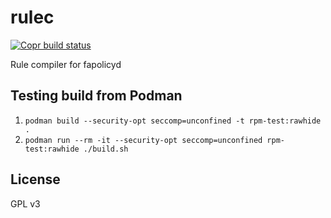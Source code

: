 rulec
===

[![Copr build status](https://copr.fedorainfracloud.org/coprs/jwass3/example-rust-python/package/python-rulec/status_image/last_build.png)](https://copr.fedorainfracloud.org/coprs/jwass3/example-rust-python/package/python-rulec/)

Rule compiler for fapolicyd

## Testing build from Podman

1. `podman build --security-opt seccomp=unconfined -t rpm-test:rawhide .`
2. `podman run --rm -it --security-opt seccomp=unconfined rpm-test:rawhide ./build.sh`

## License

GPL v3
